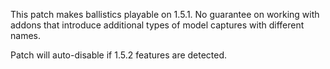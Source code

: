 This patch makes ballistics playable on 1.5.1. No guarantee on working with addons that introduce additional types of model captures with different names.

Patch will auto-disable if 1.5.2 features are detected.
